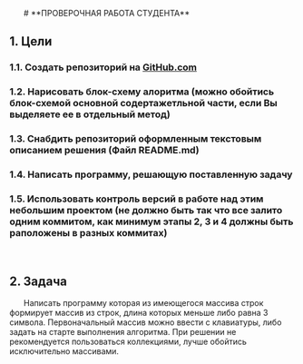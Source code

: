 <p style = text-indent:25px># **ПРОВЕРОЧНАЯ РАБОТА СТУДЕНТА**

## 1. Цели

### 1.1. Создать репозиторий на [GitHub.com](https://github.com/)
### 1.2. Нарисовать блок-схему алоритма (можно обойтись блок-схемой основной содертажетльной части, если Вы выделяете ее в отдельный метод)
### 1.3. Снабдить репозиторий оформленным текстовым описанием решения (Файл README.md)
### 1.4. Написать программу, решающую поставленную задачу
### 1.5. Использовать контроль версий в работе над этим небольшим проектом (не должно быть так что все залито одним коммитом, как минимум этапы 2, 3 и 4 должны быть раположены в разных коммитах)

<br>

## 2. Задача
<p style = text-indent:25px> Написать программу которая из имеющегося массива строк формирует массив из строк, длина которых меньше либо равна 3 символа. Первоначальный массив можно ввести с клавиатуры, либо задать на старте выполнения алгоритма. При решении не рекомендуется пользоваться коллекциями, лучше обойтись исключительно массивами.</p>

<br><br><br>

